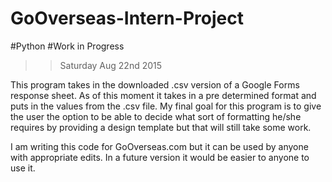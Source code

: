 # GoOverseas-Intern-Project

#Python
#Work in Progress

>> Saturday Aug 22nd 2015

This program takes in the downloaded .csv version of a Google Forms response sheet. As of this moment it takes in a pre determined format and puts in the values from the .csv file. My final goal for this program is to give the user the option to be able to decide what sort of formatting he/she requires by providing a design template but that will still take some work.

I am writing this code for GoOverseas.com but it can be used by anyone with appropriate edits. In a future version it would be easier to anyone to use it.
